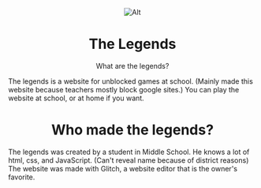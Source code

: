 <div align='center'>
  
![Alt](https://github.com/Cr3ativee/Thelegendsz.github.io/assets/103892133/3b1e689d-ff3e-4060-becf-cff4c84d5150)
# The Legends

What are the legends?
</div>

The legends is a website for unblocked games at school. (Mainly made this website because teachers mostly block google sites.) You can play the website at school, or at home if you want.

<div align="center">
  
  # Who made the legends?
</div>

The legends was created by a student in Middle School. He knows a lot of html, css, and JavaScript. (Can't reveal name because of district reasons)
The website was made with Glitch, a website editor that is the owner's favorite.
